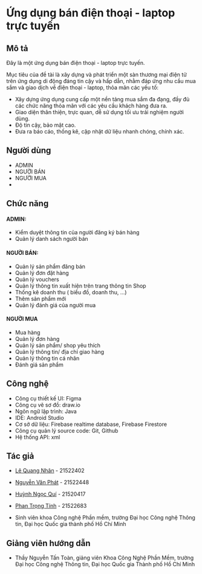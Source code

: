 # Ứng dụng bán điện thoại - laptop trực tuyến


## Mô tả 

Đây là một ứng dụng bán điện thoại - laptop trực tuyến. 

Mục tiêu của đề tài là xây dựng và phát triển một sàn thương mại điện tử trên ứng dụng di động đáng tin cậy và hấp dẫn, nhằm đáp ứng nhu cầu mua sắm và giao dịch về điện thoại - laptop, thỏa mãn các yếu tố: 
*	Xây dựng ứng dụng cung cấp một nền tảng mua sắm đa đạng, đầy đủ các chức năng thỏa mãn với các yêu cầu khách hàng đưa ra.
*	Giao diện thân thiện, trực quan, dễ sử dụng tối ưu trải nghiệm người dùng.
*	Độ tin cậy, bảo mật cao.
*	Đưa ra báo cáo, thống kê, cập nhật dữ liệu nhanh chóng, chính xác.

## Người dùng 

* ADMIN
* NGƯỜI BÁN
* NGƯỜI MUA
* 
## Chức năng

#### ADMIN: 
* Kiểm duyệt thông tin của người đăng ký bán hàng
* Quản lý danh sách người bán
#### NGƯỜI BÁN:
* Quản lý sản phẩm đăng bán
* Quản lý đơn đặt hàng
* Quản lý vouchers
* Quản lý thông tin xuất hiện trên trang thông tin Shop
* Thống kê doanh thu ( biểu đồ, doanh thu, ...)
* Thêm sản phẩm mới
* Quản lý đánh giá của người mua
#### NGƯỜI MUA
* Mua hàng
* Quản lý đơn hàng
* Quản lý sản phẩm/ shop yêu thích
* Quản lý thông tin/ địa chỉ giao hàng
* Quản lý thông tin cá nhân
* Đánh giá sản phẩm

## Công nghệ 

*	Công cụ thiết kế UI: Figma
*	Công cụ vẽ sơ đồ: draw.io
*	Ngôn ngữ lập trình: Java
*	IDE: Android Studio
*	Cơ sở dữ liệu: Firebase realtime database, Firebase Firestore
*	Công cụ quản lý source code: Git, Github
*	Hệ thống API: xml



## Tác giả 

* [Lê Quang Nhân](https://www.facebook.com/profile.php?id=100040989546712) - 21522402

* [Nguyễn Văn Phát](https://www.facebook.com/profile.php?id=100009796787588) - 21522448

* [Huỳnh Ngọc Quí](https://www.facebook.com/quichua333) - 21520417

* [Phan Trọng Tính](https://www.facebook.com/profile.php?id=100073316952962) - 21522683

 * Sinh viên khoa Công nghệ Phần mềm, trường Đại học Công nghệ Thông tin, Đại học Quốc gia thành phố Hồ Chí Minh 

## Giảng viên hướng dẫn 

* Thầy Nguyễn Tấn Toàn, giảng viên Khoa Công Nghệ Phần Mềm, trường Đại học Công nghệ Thông tin, Đại học Quốc gia Thành phố Hồ Chí Minh 


